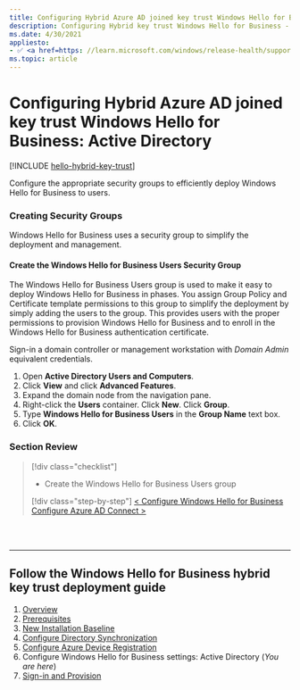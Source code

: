 ```yaml
---
title: Configuring Hybrid Azure AD joined key trust Windows Hello for Business - Active Directory (AD)
description: Configuring Hybrid key trust Windows Hello for Business - Active Directory (AD)
ms.date: 4/30/2021
appliesto: 
- ✅ <a href=https: //learn.microsoft.com/windows/release-health/supported-versions-windows-client target=_blank>Windows 10 and later</a>
ms.topic: article
---
```

# Configuring Hybrid Azure AD joined key trust Windows Hello for Business: Active Directory

[!INCLUDE [hello-hybrid-key-trust](../../includes/hello-hybrid-key-trust-ad.md)]

Configure the appropriate security groups to efficiently deploy Windows Hello for Business to users. 

### Creating Security Groups

Windows Hello for Business uses a security group to simplify the deployment and management.

#### Create the Windows Hello for Business Users Security Group

The Windows Hello for Business Users group is used to make it easy to deploy Windows Hello for Business in phases.  You assign Group Policy and Certificate template permissions to this group to simplify the deployment by simply adding the users to the group.  This provides users with the proper permissions to provision Windows Hello for Business and to enroll in the Windows Hello for Business authentication certificate.

Sign-in a domain controller or management workstation with *Domain Admin* equivalent credentials.

1. Open **Active Directory Users and Computers**.
2. Click **View** and click **Advanced Features**.
3. Expand the domain node from the navigation pane.
4. Right-click the **Users** container. Click **New**. Click **Group**.
5. Type **Windows Hello for Business Users** in the **Group Name** text box.
6. Click **OK**.

### Section Review

> [!div class="checklist"]
> * Create the Windows Hello for Business Users group
> 
> [!div class="step-by-step"]
> [< Configure Windows Hello for Business](hello-hybrid-key-whfb-settings.md)
> [Configure Azure AD Connect >](hello-hybrid-key-whfb-settings-dir-sync.md)

<br><br>

<hr>

## Follow the Windows Hello for Business hybrid key trust deployment guide

1. [Overview](hello-hybrid-cert-trust.md)
2. [Prerequisites](hello-hybrid-key-trust-prereqs.md)
3. [New Installation Baseline](hello-hybrid-key-new-install.md)
4. [Configure Directory Synchronization](hello-hybrid-key-trust-dirsync.md)
5. [Configure Azure Device Registration](hello-hybrid-key-trust-devreg.md)
6. Configure Windows Hello for Business settings: Active Directory (*You are here*)
7. [Sign-in and Provision](hello-hybrid-key-whfb-provision.md)
